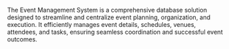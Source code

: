 The Event Management System is a comprehensive database solution designed to streamline and centralize event planning, organization, and execution. It efficiently manages event details, schedules, venues, attendees, and tasks, ensuring seamless coordination and successful event outcomes.
